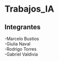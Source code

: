 # Trabajos_IA
<h2>Integrantes</h2>
-Marcelo Bustios <br>
-Giulia Naval <br>
-Rodrigo Torres <br>
-Gabriel Valdivia
